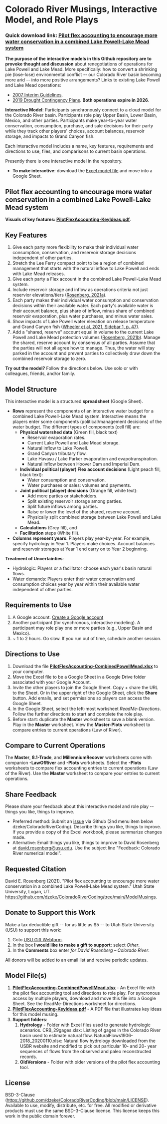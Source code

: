 # Colorado River Musings, Interactive Model, and Role Plays

### Quick download link: [Pilot flex accounting to encourage more water conservation in a combined Lake Powell-Lake Mead system](https://github.com/dzeke/ColoradoRiverCoding/raw/main/ModelMusings/PilotFlexAccounting-CombinedPowellMead.xlsx)
														
**The purpose of the interactive models in this Github repository are to provoke thought and discussion** about renegotiations of operations for Lake Powell and Lake Mead. More specifically: how to convert a shrinking pie (lose-lose) environmental conflict -- our Colorado River basin becoming more arid -- into more positive arrangements? Links to existing Lake Powell and Lake Mead operations:

 * [2007 Interim Guidelines](https://www.usbr.gov/lc/region/programs/strategies/RecordofDecision.pdf).
 * [2019 Drought Contingency Plans](https://www.usbr.gov/dcp/finaldocs.html). **Both operations expire in 2026**.

**Interactive Model**: Participants synchronously connect to a cloud model for the Colorado River basin. Participants role play Upper Basin, Lower Basin, Mexico, and other parties. Participants make 
 year-to-year water conservation, consumption, purchase, and sale decisions for their party while they track other players' choices, account balances, reservoir storage, and impacts to Grand Canyon fish.

Each interactive model includes a name, key features, requirements and directions to use, files, and comparisons to current basin operations.

Presently there is one interactive model in the repository.

 * **To make interactive**: download the [Excel model file](https://github.com/dzeke/ColoradoRiverCoding/raw/main/ModelMusings/PilotFlexAccounting-CombinedPowellMead.xlsx) and move into a Google Sheet.

## Pilot flex accounting to encourage more water conservation in a combined Lake Powell-Lake Mead system

**Visuals of key features: [PilotFlexAccounting-KeyIdeas.pdf](https://github.com/dzeke/ColoradoRiverCoding/raw/main/ModelMusings/PilotFlexAccounting-KeyIdeas.pdf)**.

## Key Features

1. Give each party more flexibility to make their individual water consumption, conservation, and reservoir storage decisions independent of other parties.
1. Stretch the Lee Ferry compact point to be a region of combined management that starts with the natural inflow to Lake Powell and ends with Lake Mead releases.
1. Give each party a Flex account in the combined Lake Powell-Lake Mead system.
1. Include reservoir storage and inflow as operations criteria not just reservior elevations/tiers ([Rosenberg, 2021a](https://github.com/dzeke/ColoradoRiverCoding/raw/main/BlogDrafts/2-AddReservoirInflowAsNewCriteriaToRecoverLakeMead.docx)).
1. Each party makes their individual water consumption and conservation decisions within their available water. Each party's available water is their account balance, plus share of inflow, minus share of combined reservoir evaporation, plus water purchases, and minus water sales.
1. Show impacts of Lake Powell water elevation on release temperature and Grand Canyon fish ([Wheeler et al, 2021, Sidebar 1, p. 47](https://qcnr.usu.edu/coloradoriver/files/WhitePaper6.pdf)).
1. Add a "shared, reserve" account equal in volume to the current Lake Powell and Lake Mead protection volumes ([Rosenberg, 2021b](https://github.com/dzeke/ColoradoRiverCoding/raw/main/BlogDrafts/3-GiveLakeMeadManagersMoreFlexibilityToConserveToStopDrawdownToDeadPool.docx)). Manage the shared, reserve account by consensus of all parties. Assume that 
the parties will not all agree how to manage. Thus, the water will stay parked in the account and prevent parties to collectively draw down the combined reservoir storage to zero.


**Try out the model?** Follow the directions below. Use solo or with colleagues, friends, and/or family.

## Model Structure

This interactive model is a structured **spreadsheet** (Google Sheet). 
 * **Rows** represent the components of an interactive water budget for a combined Lake Powell-Lake Mead system. Interactive means the players enter some components (political/management decisions) of the water budget. The different types of components (cell fill) are:
   * **Physical watershed data** (Green fill, black text)
      * Reservoir evaporation rates.
	  * Current Lake Powell and Lake Mead storage.
	  * Natural inflow to Lake Powell.
	  * Grand Canyon tributary flow.
	  * Lake Havasu / Lake Parker evaporation and evapotranspiration.
	  * Natural inflow between Hoover Dam and Imperial Dam.
   * **Individual political (player) Flex account decisions** (Light peach fill, black text):
      * Water consumption and conservation.
	  * Water purchases or sales: volumes and payments. 
	* **Joint political (player) decisions** (Orange fill, white text):
      * Add more parties or stakeholders.
	  * Split existing reservoir storage among parties.
	  * Split future inflows among parties. 
	  * Raise or lower the level of the shared, reserve account.
      * Physically split combined storage between Lake Powell and Lake Mead. 	  
   * **Calculations** (Grey fill), and
   * **Facilitation** steps (White fill).
 * **Columns represent years**. Players play year-by-year. For example, specify hydrology in Year 1. Players make choices. Account balances and reservoir storages at Year 1 end carry on to Year 2 beginning.

**Treatment of Uncertainties**:
 * Hydrologic: Players or a facilitator choose each year's basin natural flows.
 * Water demands: Players enter their water conservation and consumption choices year by year within their available water independent of other parties.
 
## Requirements to Use
1. A Google account. [Create a Google account](https://accounts.google.com/signup/v2/webcreateaccount?hl=en&flowName=GlifWebSignIn&flowEntry=SignUp)
1. Another participant (for synchronous, interactive modeling). A participant may role play one or more parties (e.g., Upper Basin and Mexico).
1. ~ 1 to 2 hours. Go slow. If you run out of time, schedule another session.

## Directions to Use
1. Download the file **[PilotFlexAccounting-CombinedPowellMead.xlsx](https://github.com/dzeke/ColoradoRiverCoding/raw/main/ModelMusings/PilotFlexAccounting-CombinedPowellMead.xlsx)** to your computer.
1. Move the Excel file to be a Google Sheet in a Google Drive folder associated with your Google Account.
1. Invite the other players to join the Google Sheet. Copy + share the URL to the Sheet. Or in the upper right of the Google Sheet, click the **Share** button. Add emails, and set permissions so players can access the Google Sheet.
1. In the Google Sheet, select the left-most worksheet *ReadMe-Directions*. Follow the further directions to start and complete the role play.
1. Before start: duplicate the **Master** worksheet to save a blank version. Play in the **Master** worksheet. View the **Master-Plots** worksheet to compare entries to current operations (Law of River).

## Compare to Current Operations
The **Master**, **8.1-Trade**, and **MillenniumRecover** worksheets come with companion **-LawOfRiver** and **-Plots** worksheets. Select the **-Plots** worksheets to compare flex accounting entries to current operations (Law of the River). Use the **Master** worksheet to compare your entries to current operations.  
 
## Share Feedback
Please share your feedback about this interactive model and role play -- things you like, things to improve.
* Preferred method: Submit an [issue](https://github.com/dzeke/ColoradoRiverCoding/issues) via Github (2nd menu item below dzeke/ColoradoRiverCodng). Describe things you like, things to inprove. If you provide a copy of the Excel workbook, please summarize changes made.
* Alternative:  Email things you like, things to improve to David Rosenberg at david.rosenberg@usu.edu. Use the subject line "Feedback: Colorado River numerical model".

## Requested Citation
David E. Rosenberg (2021). "Pilot flex accounting to encourage more water conservation in a combined Lake Powell-Lake Mead system." Utah State University, Logan, UT. https://github.com/dzeke/ColoradoRiverCoding/tree/main/ModelMusings.

## Donate to Support this Work
Make a tax deductible gift -- for as little as $5 -- to Utah State University (USU) to support this work:

1. Goto [USU Gift Webform](https://www.usu.edu/advancement/annualgiving/gift).
1. In the box **I would like to make a gift to support:** select *Other*. 
1. In the **Comments** box enter *for David Rosenberg – Colorado River*.

All donors will be added to an email list and receive periodic updates.

## Model File(s)
1. **[PilotFlexAccounting-CombinedPowellMead.xlsx](https://github.com/dzeke/ColoradoRiverCoding/raw/main/ModelMusings/PilotFlexAccounting-CombinedPowellMead.xlsx)** - An Excel file with the pilot flex accounting tool and directions to role play. For syncronous access by multiple players, download and move this file into a Google Sheet. See the ReadMe-Directions worksheet for directions.
1. **[PilotFlexAccounting-KeyIdeas.pdf](https://github.com/dzeke/ColoradoRiverCoding/raw/main/ModelMusings/PilotFlexAccounting-KeyIdeas.pdf)** - A PDF file that illustrates key ideas for this model musing.
1. **Support folders**:
   1. **Hydrology** - Folder with Excel files used to generate hydrologic scenarios. CRB_29gages.xlsx: Listing of gages in the Colorado River basin used to estimate natural flow. NaturalFlows1906-2018_20200110.xlsx: Natural flow hydrology downloaded from the USBR website and modified to pick out particular 10- and 20- year sequences of flows from the observed and paleo reconstructed records.
   1. **OldVersions** - Folder with older versions of the pilot flex accounting tool.

## License
BSD-3-Clause (https://github.com/dzeke/ColoradoRiverCoding/blob/main/LICENSE). Available to use, modify, distribute, etc. for free.
All modified or derivative products must use the same BSD-3-Clause license. This license keeps this work in the public domain forever.

